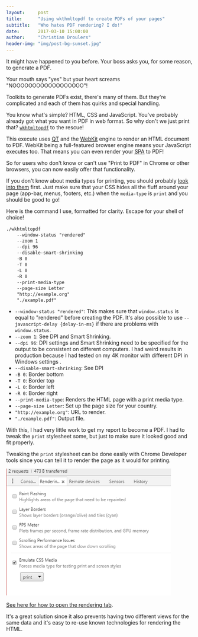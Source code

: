 ```yaml
---
layout:     post
title:      "Using wkthmltopdf to create PDFs of your pages"
subtitle:   "Who hates PDF rendering? I do!"
date:       2017-03-10 15:00:00
author:     "Christian Droulers"
header-img: "img/post-bg-sunset.jpg"
---
```


It might have happened to you before. Your boss asks you, for some reason, to generate a PDF.

Your mouth says "yes" but your heart screams "NOOOOOOOOOOOOOOOOOO"!

Toolkits to generate PDFs exist, there's many of them. But they're complicated and each of them has quirks
and special handling.

You know what's simple? HTML, CSS and JavaScript. You've probably already got what you want in PDF in web format.
So why don't we just print that? [`wkhtmltopdf`](https://wkhtmltopdf.org/) to the rescue!

This execute uses [QT](https://www.qt.io/) and the [WebKit](https://webkit.org/) engine
to render an HTML document to PDF. WebKit being a full-featured browser engine means your
JavaScript executes too. That means you can even render your
<abbr title="Single Page Application">SPA</abbr> to PDF!

So for users who don't know or can't use "Print to PDF" in Chrome or other browsers, you can
now easily offer that functionality.

If you don't know about media types for printing, you should probably
[look into them](https://developer.mozilla.org/en-US/docs/Web/CSS/@media) first. Just make sure
that your CSS hides all the fluff around your page (app-bar, menus, footers, etc.) when the
`media-type` is `print` and you should be good to go!

Here is the command I use, formatted for clarity. Escape for your shell of choice!

    ./wkhtmltopdf
        --window-status "rendered"
        --zoom 1
        --dpi 96
        --disable-smart-shrinking
        -B 0
        -T 0
        -L 0
        -R 0
        --print-media-type
        --page-size Letter
        "http://example.org"
        "./example.pdf"

* `--window-status "rendered"`: This makes sure that `window.status` is equal to "rendered"
    before creating the PDF. It's also possible to use `--javascript-delay {delay-in-ms}` if
    there are problems with `window.status`.
* `--zoom 1`: See DPI and Smart Shrinking.
* `--dpi 96`: DPI settings and Smart Shrinking need to be specified for the output to be
    consistent on different computers. I had weird results in production because I had
    tested on my 4K monitor with different DPI in Windows settings .
* `--disable-smart-shrinking`: See DPI
* `-B 0`: Border bottom
* `-T 0`: Border top
* `-L 0`: Border left
* `-R 0`: Border right
* `--print-media-type`: Renders the HTML page with a print media type.
* `--page-size Letter`: Set up the page size for your country.
* `"http://example.org"`: URL to render.
* `"./example.pdf"`: Output file.

With this, I had very little work to get my report to become a PDF. I had to tweak the
`print` stylesheet some, but just to make sure it looked good and fit properly.

Tweaking the `print` stylesheet can be done easily with Chrome Developer tools since you
can tell it to render the page as it would for printing.

![Chrome devtools CSS media](/img/posts/chrome-devtools-css-media.png)

[See here for how to open the rendering tab](http://stackoverflow.com/questions/21247583/not-able-to-find-emulate-css-media-in-google-chrome).

It's a great solution since it also prevents having two different views for the same data and
it's easy to re-use known technologies for rendering the HTML.

